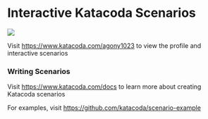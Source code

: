 # Interactive Katacoda Scenarios

[![](http://shields.katacoda.com/katacoda/agony1023/count.svg)](https://www.katacoda.com/agony1023 "Get your profile on Katacoda.com")

Visit https://www.katacoda.com/agony1023 to view the profile and interactive scenarios

### Writing Scenarios
Visit https://www.katacoda.com/docs to learn more about creating Katacoda scenarios

For examples, visit https://github.com/katacoda/scenario-example
